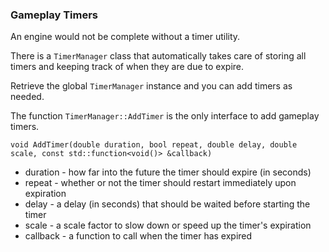 ### Gameplay Timers

An engine would not be complete without a timer utility.

There is a `TimerManager` class that automatically takes care of storing all timers and keeping track of when they are due to expire.

Retrieve the global `TimerManager` instance and you can add timers as needed.

The function `TimerManager::AddTimer` is the only interface to add gameplay timers.

`void AddTimer(double duration, bool repeat, double delay, double scale, const std::function<void()> &callback)`

* duration - how far into the future the timer should expire \(in seconds\)
* repeat - whether or not the timer should restart immediately upon expiration
* delay - a delay \(in seconds\) that should be waited before starting the timer
* scale - a scale factor to slow down or speed up the timer's expiration
* callback - a function to call when the timer has expired



